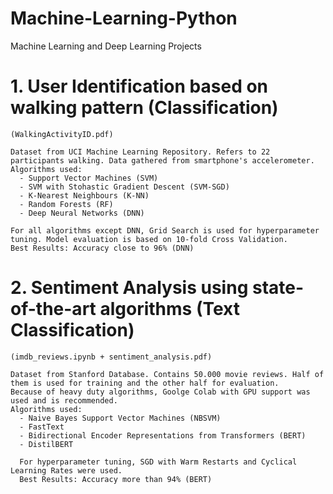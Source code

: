 # Machine-Learning-Python
Machine Learning and Deep Learning Projects

# 1. User Identification based on walking pattern (Classification)
    (WalkingActivityID.pdf)

    Dataset from UCI Machine Learning Repository. Refers to 22 participants walking. Data gathered from smartphone's accelerometer.
    Algorithms used:
      - Support Vector Machines (SVM)
      - SVM with Stohastic Gradient Descent (SVM-SGD)
      - K-Nearest Neighbours (K-NN)
      - Random Forests (RF)
      - Deep Neural Networks (DNN)
      
    For all algorithms except DNN, Grid Search is used for hyperparameter tuning. Model evaluation is based on 10-fold Cross Validation.
    Best Results: Accuracy close to 96% (DNN)
  
  
  # 2. Sentiment Analysis using state-of-the-art algorithms (Text Classification)
    (imdb_reviews.ipynb + sentiment_analysis.pdf)
    
    Dataset from Stanford Database. Contains 50.000 movie reviews. Half of them is used for training and the other half for evaluation.
    Because of heavy duty algorithms, Goolge Colab with GPU support was used and is recommended.
    Algorithms used:
      - Naive Bayes Support Vector Machines (NBSVM)
      - FastText 
      - Bidirectional Encoder Representations from Transformers (BERT)
      - DistilBERT 
      
      For hyperparameter tuning, SGD with Warm Restarts and Cyclical Learning Rates were used.
      Best Results: Accuracy more than 94% (BERT)
      
      
      
